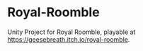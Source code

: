 # Royal-Roomble
 Unity Project for Royal Roomble, playable at https://geesebreath.itch.io/royal-roomble.
